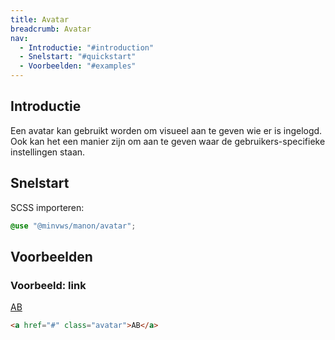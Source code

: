 ```yaml
---
title: Avatar
breadcrumb: Avatar
nav:
  - Introductie: "#introduction"
  - Snelstart: "#quickstart"
  - Voorbeelden: "#examples"
---
```


<h2 id="introduction">Introductie</h2>

Een avatar kan gebruikt worden om visueel aan te geven wie er is ingelogd.
Ook kan het een manier zijn om aan te geven waar de gebruikers-specifieke instellingen staan.

<h2 id="quickstart">Snelstart</h2>

SCSS importeren:

```scss
@use "@minvws/manon/avatar";
```

<h2 id="examples">Voorbeelden</h2>

### Voorbeeld: link

<a href="#" class="avatar">AB</a>

```html
<a href="#" class="avatar">AB</a>
```
